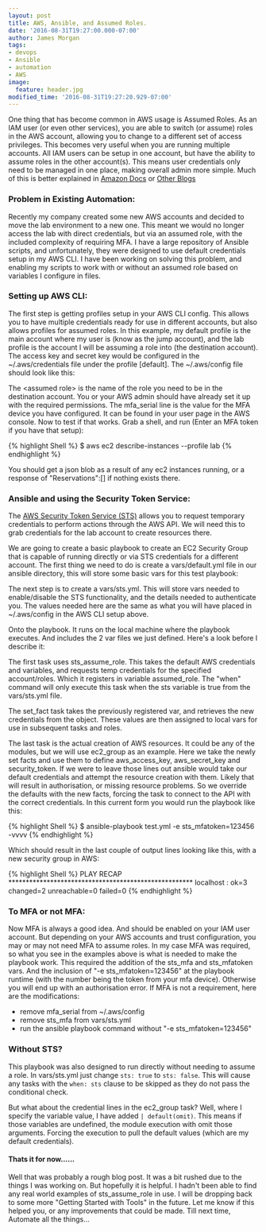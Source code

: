 ```yaml
---
layout: post
title: AWS, Ansible, and Assumed Roles.
date: '2016-08-31T19:27:00.000-07:00'
author: James Morgan
tags:
- devops
- Ansible
- automation
- AWS
image:
  feature: header.jpg
modified_time: '2016-08-31T19:27:20.929-07:00'
---
```


One thing that has become common in AWS usage is Assumed Roles. As an IAM user (or even other services), you are able to switch (or assume) roles in the AWS account, allowing you to change to a different set of access privileges. This becomes very useful when you are running multiple accounts. All IAM users can be setup in one account, but have the ability to assume roles in the other account(s). This means user credentials only need to be managed in one place, making overall admin more simple. Much of this is better explained in [Amazon Docs](http://docs.aws.amazon.com/IAM/latest/UserGuide/id_roles.html) or [Other Blogs](https://blog.stitchdata.com/role-playing-with-aws-c9eaebcc6c98#.uhyeh2iyv)

### Problem in Existing Automation:
Recently my company created some new AWS accounts and decided to move the lab environment to a new one. This meant we would no longer access the lab with direct credentials, but via an assumed role, with the included complexity of requiring MFA. I have a large repository of Ansible scripts, and unfortunately, they were designed to use default credentials setup in my AWS CLI. I have been working on solving this problem, and enabling my scripts to work with or without an assumed role based on variables I configure in files.

### Setting up AWS CLI:
The first step is getting profiles setup in your AWS CLI config. This allows you to have multiple credentials ready for use in different accounts, but also allows profiles for assumed roles. In this example, my default profile is the main account where my user is (know as the jump account), and the lab profile is the account I will be assuming a role into (the destination account). The access key and secret key would be configured in the ~/.aws/credentials file under the profile [default]. The ~/.aws/config file should look like this:

<script class="gist" src="https://gist.github.com/darknessnz/e6ddf3ff23227b84dac54b4b4d9cfc99.js"></script>

The &lt;assumed role&gt; is the name of the role you need to be in the destination account. You or your AWS admin should have already set it up with the required permissions. The mfa_serial line is the value for the MFA device you have configured. It can be found in your user page in the AWS console. Now to test if that works. Grab a shell, and run (Enter an MFA token if you have that setup):

{% highlight Shell %}
$ aws ec2 describe-instances --profile lab
{% endhighlight %}

You should get a json blob as a result of any ec2 instances running, or a response of "Reservations":[] if nothing exists there.

### Ansible and using the Security Token Service:
The [AWS Security Token Service (STS)](http://docs.aws.amazon.com/STS/latest/APIReference/Welcome.html)  allows you to request temporary credentials to perform actions through the AWS API. We will need this to grab credentials for the lab account to create resources there.

We are going to create a basic playbook to create an EC2 Security Group that is capable of running directly or via STS credentials for a different account. The first thing we need to do is create a vars/default.yml file in our ansible directory, this will store some basic vars for this test playbook:

<script src="https://gist.github.com/darknessnz/9c09f93688eb36a7bb16a7e539f7565c.js"></script>

The next step is to create a vars/sts.yml. This will store vars needed to enable/disable the STS functionality, and the details needed to authenticate you. The values needed here are the same as what you will have placed in ~/.aws/config in the AWS CLI setup above.

<script src="https://gist.github.com/darknessnz/6a264047bc4f42e055682f1bb094b4d7.js"></script>

Onto the playbook. It runs on the local machine where the playbook executes. And includes the 2 var files we just defined. Here's a look before I describe it:

<script src="https://gist.github.com/darknessnz/e9a598db845e7fb61d0b07874a9026b0.js"></script>

The first task uses sts_assume_role. This takes the default AWS credentials and variables, and requests temp credentials for the specified account/roles. Which it registers in variable assumed_role. The "when" command will only execute this task when the sts variable is true from the vars/sts.yml file.

The set_fact task takes the previously registered var, and retrieves the new credentials from the object. These values are then assigned to local vars for use in subsequent tasks and roles.

The last task is the actual creation of AWS resources. It could be any of the modules, but we will use ec2_group as an example. Here we take the newly set facts and use them to define aws_access_key, aws_secret_key and security_token. If we were to leave those lines out ansible would take our default credentials and attempt the resource creation with them. Likely that will result in authorisation, or missing resource problems. So we override the defaults with the new facts, forcing the task to connect to the API with the correct credentials. In this current form you would run the playbook like this:

{% highlight Shell %}
$ ansible-playbook test.yml -e sts_mfatoken=123456 -vvvv
{% endhighlight %}

Which should result in the last couple of output lines looking like this, with a new security group in AWS:

{% highlight Shell %}
PLAY RECAP *****************************************************
localhost : ok=3  changed=2  unreachable=0  failed=0
{% endhighlight %}

### To MFA or not MFA:
Now MFA is always a good idea. And should be enabled on your IAM user account. But depending on your AWS accounts and trust configuration, you may or may not need MFA to assume roles. In my case MFA was required, so what you see in the examples above is what is needed to make the playbook work. This required the addition of the sts_mfa and sts_mfatoken vars. And the inclusion of "-e sts_mfatoken=123456" at the playbook runtime (with the number being the token from your mfa device). Otherwise you will end up with an authorisation error. If MFA is not a requirement, here are the modifications:
* remove mfa_serial from ~/.aws/config
* remove sts_mfa from vars/sts.yml
* run the ansible playbook command without "-e sts_mfatoken=123456"

### Without STS?
This playbook was also designed to run directly without needing to assume a role. In vars/sts.yml just change <code class="inline-code">sts: true</code> to <code class="inline-code">sts: false</code>. This will cause any tasks with the <code class="inline-code">when: sts</code> clause to be skipped as they do not pass the conditional check.

But what about the credential lines in the ec2_group task? Well, where I specify the variable value, I have added <code class="inline-code">| default(omit)</code>. This means if those variables are undefined, the module execution with omit those arguments. Forcing the execution to pull the default values (which are my default credentials).

#### Thats it for now......
Well that was probably a rough blog post. It was a bit rushed due to the things I was working on. But hopefully it is helpful. I hadn't been able to find any real world examples of sts_assume_role in use. I will be dropping back to some more "Getting Started with Tools" in the future. Let me know if this helped you, or any improvements that could be made. Till next time, Automate all the things...
